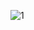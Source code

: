 ![1](https://user-images.githubusercontent.com/51047310/165971317-4bcaa625-c961-47af-b21e-f5e9b950da62.png)
